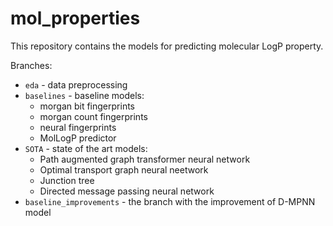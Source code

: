 # mol_properties
This repository contains the models for predicting molecular LogP property.

Branches:
  - `eda` - data preprocessing
  - `baselines` - baseline models: 
    * morgan bit fingerprints
    * morgan count fingerprints
    * neural fingerprints
    * MolLogP predictor
  - `SOTA` - state of the art models:
    * Path augmented graph transformer neural network
    * Optimal transport graph neural neetwork
    * Junction tree
    * Directed message passing neural network
  - `baseline_improvements` - the branch with the improvement of D-MPNN model
  